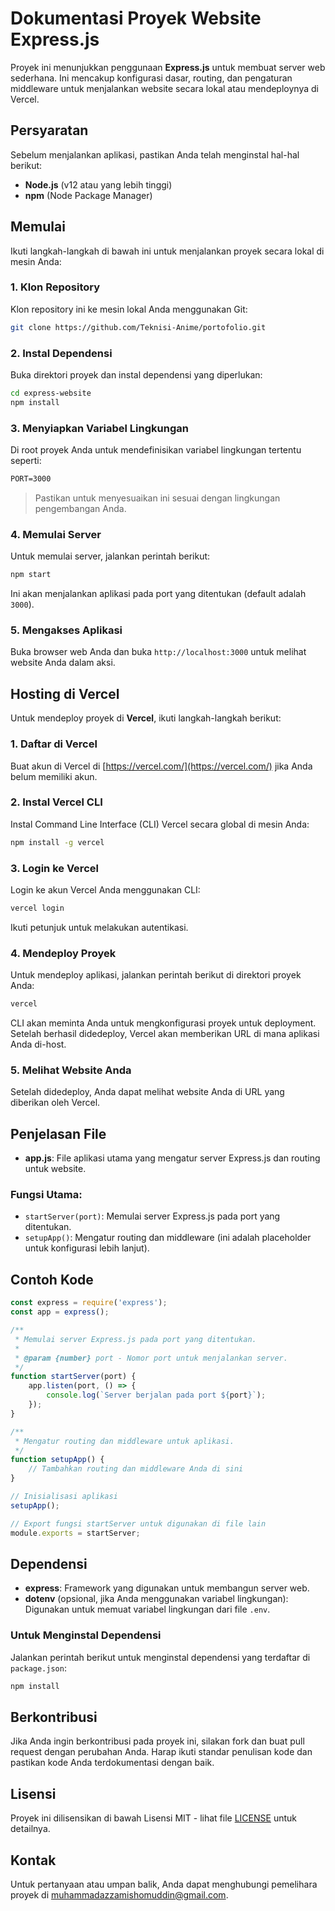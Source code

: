 # Dokumentasi Proyek Website Express.js

Proyek ini menunjukkan penggunaan **Express.js** untuk membuat server web sederhana. Ini mencakup konfigurasi dasar, routing, dan pengaturan middleware untuk menjalankan website secara lokal atau mendeploynya di Vercel.

## Persyaratan

Sebelum menjalankan aplikasi, pastikan Anda telah menginstal hal-hal berikut:

- **Node.js** (v12 atau yang lebih tinggi)
- **npm** (Node Package Manager)

## Memulai

Ikuti langkah-langkah di bawah ini untuk menjalankan proyek secara lokal di mesin Anda:

### 1. Klon Repository

Klon repository ini ke mesin lokal Anda menggunakan Git:

```bash
git clone https://github.com/Teknisi-Anime/portofolio.git
```

### 2. Instal Dependensi

Buka direktori proyek dan instal dependensi yang diperlukan:

```bash
cd express-website
npm install
```

### 3. Menyiapkan Variabel Lingkungan

Di root proyek Anda untuk mendefinisikan variabel lingkungan tertentu seperti:

```txt
PORT=3000
```

> Pastikan untuk menyesuaikan ini sesuai dengan lingkungan pengembangan Anda.

### 4. Memulai Server

Untuk memulai server, jalankan perintah berikut:

```bash
npm start
```

Ini akan menjalankan aplikasi pada port yang ditentukan (default adalah `3000`).

### 5. Mengakses Aplikasi

Buka browser web Anda dan buka `http://localhost:3000` untuk melihat website Anda dalam aksi.

## Hosting di Vercel

Untuk mendeploy proyek di **Vercel**, ikuti langkah-langkah berikut:

### 1. Daftar di Vercel

Buat akun di Vercel di [https://vercel.com/](https://vercel.com/) jika Anda belum memiliki akun.

### 2. Instal Vercel CLI

Instal Command Line Interface (CLI) Vercel secara global di mesin Anda:

```bash
npm install -g vercel
```

### 3. Login ke Vercel

Login ke akun Vercel Anda menggunakan CLI:

```bash
vercel login
```

Ikuti petunjuk untuk melakukan autentikasi.

### 4. Mendeploy Proyek

Untuk mendeploy aplikasi, jalankan perintah berikut di direktori proyek Anda:

```bash
vercel
```

CLI akan meminta Anda untuk mengkonfigurasi proyek untuk deployment. Setelah berhasil didedeploy, Vercel akan memberikan URL di mana aplikasi Anda di-host.

### 5. Melihat Website Anda

Setelah didedeploy, Anda dapat melihat website Anda di URL yang diberikan oleh Vercel.

## Penjelasan File

- **app.js**: File aplikasi utama yang mengatur server Express.js dan routing untuk website.

### Fungsi Utama:

- `startServer(port)`: Memulai server Express.js pada port yang ditentukan.
- `setupApp()`: Mengatur routing dan middleware (ini adalah placeholder untuk konfigurasi lebih lanjut).

## Contoh Kode

```javascript
const express = require('express');
const app = express();

/**
 * Memulai server Express.js pada port yang ditentukan.
 * 
 * @param {number} port - Nomor port untuk menjalankan server.
 */
function startServer(port) {
    app.listen(port, () => {
        console.log(`Server berjalan pada port ${port}`);
    });
}

/**
 * Mengatur routing dan middleware untuk aplikasi.
 */
function setupApp() {
    // Tambahkan routing dan middleware Anda di sini
}

// Inisialisasi aplikasi
setupApp();

// Export fungsi startServer untuk digunakan di file lain
module.exports = startServer;
```

## Dependensi

- **express**: Framework yang digunakan untuk membangun server web.
- **dotenv** (opsional, jika Anda menggunakan variabel lingkungan): Digunakan untuk memuat variabel lingkungan dari file `.env`.

### Untuk Menginstal Dependensi

Jalankan perintah berikut untuk menginstal dependensi yang terdaftar di `package.json`:

```bash
npm install
```

## Berkontribusi

Jika Anda ingin berkontribusi pada proyek ini, silakan fork dan buat pull request dengan perubahan Anda. Harap ikuti standar penulisan kode dan pastikan kode Anda terdokumentasi dengan baik.

## Lisensi

Proyek ini dilisensikan di bawah Lisensi MIT - lihat file [LICENSE](LICENSE) untuk detailnya.

## Kontak

Untuk pertanyaan atau umpan balik, Anda dapat menghubungi pemelihara proyek di [muhammadazzamishomuddin@gmail.com](mailto:muhammadazzamishomuddin@gmail.com).